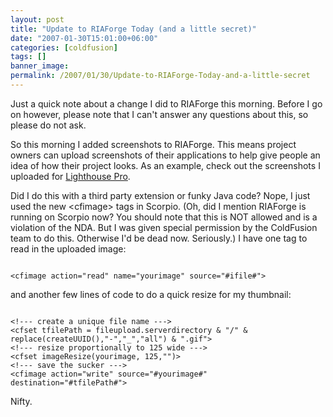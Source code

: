 ```yaml
---
layout: post
title: "Update to RIAForge Today (and a little secret)"
date: "2007-01-30T15:01:00+06:00"
categories: [coldfusion]
tags: []
banner_image: 
permalink: /2007/01/30/Update-to-RIAForge-Today-and-a-little-secret
---
```


Just a quick note about a change I did to RIAForge this morning. Before I go on however, please note that I can't answer any questions about this, so please do not ask.

So this morning I added screenshots to RIAForge. This means project owners can upload screenshots of their applications to help give people an idea of how their project looks. As an example, check out the screenshots I uploaded for <a href="http://lighthousepro.riaforge.org/index.cfm?event=page.projectscreenshots">
Lighthouse Pro</a>.

Did I do this with a third party extension or funky Java code? Nope, I just used the new &lt;cfimage&gt; tags in Scorpio. (Oh, did I mention RIAForge is running on Scorpio now? You should note that this is NOT allowed and is a violation of the NDA. But I was given special permission by
the ColdFusion team to do this. Otherwise I'd be dead now. Seriously.) I have one tag to read in the uploaded image:

<code>
&lt;cfimage action="read" name="yourimage" source="#ifile#"&gt;
</code>

and another few lines of code to do a quick resize for my thumbnail:

<code>
&lt;!--- create a unique file name ---&gt;
&lt;cfset tfilePath = fileupload.serverdirectory & "/" & replace(createUUID(),"-","_","all") & ".gif"&gt;
&lt;!--- resize proportionally to 125 wide ---&gt; 
&lt;cfset imageResize(yourimage, 125,"")&gt;
&lt;!--- save the sucker ---&gt;
&lt;cfimage action="write" source="#yourimage#" destination="#tfilePath#"&gt;
</code>

Nifty.